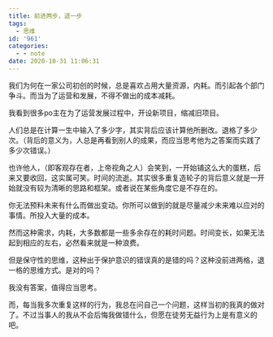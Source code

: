 ```yaml
---
title: 前进两步，退一步
tags:
  - 思维
id: '961'
categories:
  - - note
date: 2020-10-31 11:06:31
---
```


我们为何在一家公司初创的时候，总是喜欢占用大量资源，内耗。而引起各个部门争斗。而当为了运营和发展，不得不做出的成本减耗。

我看到很多po主在为了运营发展过程中，开设新项目，缩减旧项目。

人们总是在计算一生中输入了多少字，其实背后应该计算他所删改。退格了多少次。（背后的意义为，人总是再看到别人的成果，而应当思考他为之答案而实践了多少次错误。）

也许他人，（即客观存在者，上帝视角之人）会笑到，一开始铺这么大的蛋糕，后来又要收回，这实属可笑。时间的流逝。其实很多重复造轮子的背后意义就是一开始就没有较为清晰的思路和框架。或者说在某些角度它是不存在的。

你无法预料未来有什么而做出变动。你所可以做到的就是尽量减少未来难以应对的事情。所投入大量的成本。

然而这种需求，内耗，大多数都是一些多余存在的耗时问题。时间变长，如果无法起到相应的左右，必然看来就是一种浪费。

但是保守性的思维，这种出于保护意识的错误真的是错的吗？这种没前进两格，退一格的思维方式。是对的吗？

我没有答案，值得应当思考。

而，每当我多次重复这样的行为，我总在问自己一个问题，这样当初的我真的做对了。不过当事人的我从不会后悔我做错什么，但愿在徒劳无益行为上是有意义的吧。